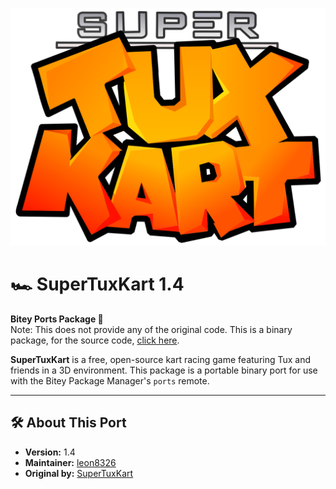 ![Logo](media/stk.png)

# 🏎️ SuperTuxKart 1.4
**Bitey Ports Package 🧳**   
Note: This does not provide any of the original code. This is a binary package, for the source code, [click here](https://github.com/supertuxkart/stk-code).

**SuperTuxKart** is a free, open-source kart racing game featuring Tux and friends in a 3D environment. This package is a portable binary port for use with the Bitey Package Manager's `ports` remote.

---

## 🛠️ About This Port

- **Version:** 1.4
- **Maintainer:** [leon8326](https://github.com/leon8326)
- **Original by:** [SuperTuxKart](https://supertuxkart.net)
